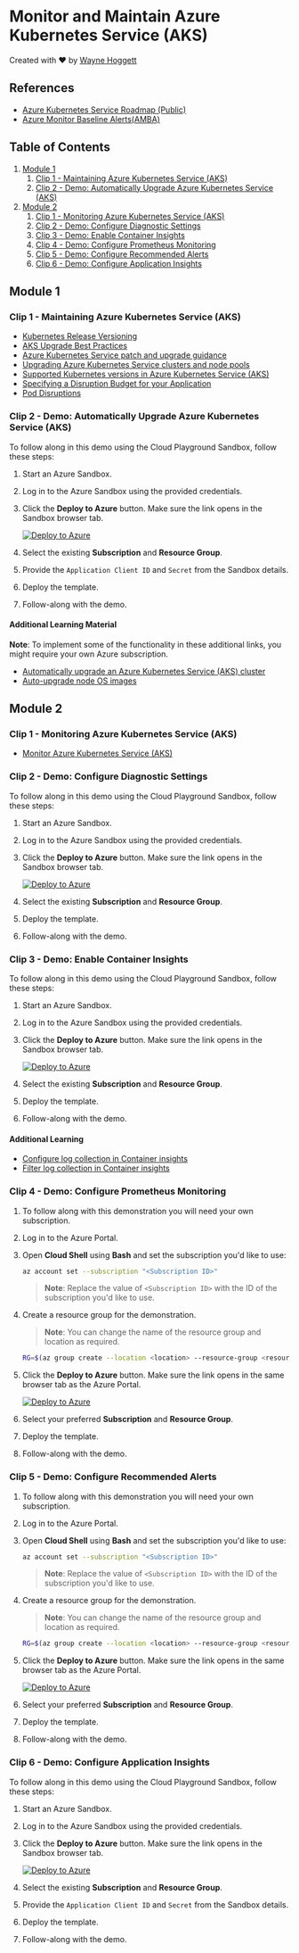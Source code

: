# Monitor and Maintain Azure Kubernetes Service (AKS)

Created with ❤️ by [Wayne Hoggett](https://github.com/WayneHoggett-ACG/)

## References

- [Azure Kubernetes Service Roadmap (Public)](https://aka.ms/aks/roadmap)
- [Azure Monitor Baseline Alerts(AMBA)](https://aka.ms/amba)

## Table of Contents

1. [Module 1](#module-1)
    1. [Clip 1 - Maintaining Azure Kubernetes Service (AKS)](#clip-1---maintaining-azure-kubernetes-service-aks)
    1. [Clip 2 - Demo: Automatically Upgrade Azure Kubernetes Service (AKS)](#clip-2---demo-automatically-upgrade-azure-kubernetes-service-aks)
1. [Module 2](#module-2)
    1. [Clip 1 - Monitoring Azure Kubernetes Service (AKS)](#clip-1---monitoring-azure-kubernetes-service-aks)
    1. [Clip 2 - Demo: Configure Diagnostic Settings](#clip-2---demo-configure-diagnostic-settings)
    1. [Clip 3 - Demo: Enable Container Insights](#clip-3---demo-enable-container-insights)
    1. [Clip 4 - Demo: Configure Prometheus Monitoring](#clip-4---demo-configure-prometheus-monitoring)
    1. [Clip 5 - Demo: Configure Recommended Alerts](#clip-5---demo-configure-recommended-alerts)
    1. [Clip 6 - Demo: Configure Application Insights](#clip-6---demo-configure-application-insights)

## Module 1

### Clip 1 - Maintaining Azure Kubernetes Service (AKS)

- [Kubernetes Release Versioning](https://github.com/kubernetes/sig-release/blob/master/release-engineering/versioning.md)
- [AKS Upgrade Best Practices](https://learn.microsoft.com/azure/architecture/operator-guides/aks/aks-upgrade-practices)
- [Azure Kubernetes Service patch and upgrade guidance](https://learn.microsoft.com/azure/architecture/operator-guides/aks/aks-upgrade-practices)
- [Upgrading Azure Kubernetes Service clusters and node pools](https://learn.microsoft.com/azure/aks/upgrade)
- [Supported Kubernetes versions in Azure Kubernetes Service (AKS)](https://learn.microsoft.com/azure/aks/supported-kubernetes-versions)
- [Specifying a Disruption Budget for your Application](https://kubernetes.io/docs/tasks/run-application/configure-pdb/)
- [Pod Disruptions](https://kubernetes.io/docs/concepts/workloads/pods/disruptions/ )

### Clip 2 - Demo: Automatically Upgrade Azure Kubernetes Service (AKS)

To follow along in this demo using the Cloud Playground Sandbox, follow these steps:

1. Start an Azure Sandbox.
1. Log in to the Azure Sandbox using the provided credentials.
1. Click the **Deploy to Azure** button. Make sure the link opens in the Sandbox browser tab.

    [![Deploy to Azure](https://aka.ms/deploytoazurebutton)](https://portal.azure.com/#create/Microsoft.Template/uri/https%3A%2F%2Fraw.githubusercontent.com%2Fpluralsight-cloud%2Faks-monitor-maintain%2Frefs%2Fheads%2Fmain%2F1.2%2Fmain.json)

1. Select the existing **Subscription** and **Resource Group**.
1. Provide the `Application Client ID` and `Secret` from the Sandbox details.
1. Deploy the template.
1. Follow-along with the demo.

#### Additional Learning Material

**Note**: To implement some of the functionality in these additional links, you might require your own Azure subscription.

- [Automatically upgrade an Azure Kubernetes Service (AKS) cluster](https://learn.microsoft.com/azure/aks/auto-upgrade-cluster)
- [Auto-upgrade node OS images](https://learn.microsoft.com/azure/aks/auto-upgrade-node-os-image?tabs=azure-cli)

## Module 2

### Clip 1 - Monitoring Azure Kubernetes Service (AKS)

- [Monitor Azure Kubernetes Service (AKS)](https://learn.microsoft.com/azure/aks/monitor-aks)

### Clip 2 - Demo: Configure Diagnostic Settings

To follow along in this demo using the Cloud Playground Sandbox, follow these steps:

1. Start an Azure Sandbox.
1. Log in to the Azure Sandbox using the provided credentials.
1. Click the **Deploy to Azure** button. Make sure the link opens in the Sandbox browser tab.

    [![Deploy to Azure](https://aka.ms/deploytoazurebutton)](https://portal.azure.com/#create/Microsoft.Template/uri/https%3A%2F%2Fraw.githubusercontent.com%2Fpluralsight-cloud%2Faks-monitor-maintain%2Frefs%2Fheads%2Fmain%2F2.2%2Fmain.json)

1. Select the existing **Subscription** and **Resource Group**.
1. Deploy the template.
1. Follow-along with the demo.

### Clip 3 - Demo: Enable Container Insights

To follow along in this demo using the Cloud Playground Sandbox, follow these steps:

1. Start an Azure Sandbox.
1. Log in to the Azure Sandbox using the provided credentials.
1. Click the **Deploy to Azure** button. Make sure the link opens in the Sandbox browser tab.

    [![Deploy to Azure](https://aka.ms/deploytoazurebutton)](https://portal.azure.com/#create/Microsoft.Template/uri/https%3A%2F%2Fraw.githubusercontent.com%2Fpluralsight-cloud%2Faks-monitor-maintain%2Frefs%2Fheads%2Fmain%2F2.3%2Fmain.json)

1. Select the existing **Subscription** and **Resource Group**.
1. Deploy the template.
1. Follow-along with the demo.

#### Additional Learning

- [Configure log collection in Container insights](https://learn.microsoft.com/azure/azure-monitor/containers/container-insights-data-collection-configure?tabs=portal)
- [Filter log collection in Container insights](https://learn.microsoft.com/azure/azure-monitor/containers/container-insights-data-collection-filter)

### Clip 4 - Demo: Configure Prometheus Monitoring

1. To follow along with this demonstration you will need your own subscription.
1. Log in to the Azure Portal.
1. Open **Cloud Shell** using **Bash** and set the subscription you'd like to use:

    ```bash
    az account set --subscription "<Subscription ID>"
    ```

    >**Note**: Replace the value of `<Subscription ID>` with the ID of the subscription you'd like to use.

1. Create a resource group for the demonstration.

    > **Note**: You can change the name of the resource group and location as required.

    ```bash
    RG=$(az group create --location <location> --resource-group <resource group name> --query name --output tsv)
    ```

1. Click the **Deploy to Azure** button. Make sure the link opens in the same browser tab as the Azure Portal.

    [![Deploy to Azure](https://aka.ms/deploytoazurebutton)](https://portal.azure.com/#create/Microsoft.Template/uri/https%3A%2F%2Fraw.githubusercontent.com%2Fpluralsight-cloud%2Faks-monitor-maintain%2Frefs%2Fheads%2Fmain%2F2.4%2Fmain.json)

1. Select your preferred **Subscription** and **Resource Group**.
1. Deploy the template.
1. Follow-along with the demo.

### Clip 5 - Demo: Configure Recommended Alerts

1. To follow along with this demonstration you will need your own subscription.
1. Log in to the Azure Portal.
1. Open **Cloud Shell** using **Bash** and set the subscription you'd like to use:

    ```bash
    az account set --subscription "<Subscription ID>"
    ```

    >**Note**: Replace the value of `<Subscription ID>` with the ID of the subscription you'd like to use.

1. Create a resource group for the demonstration.

    > **Note**: You can change the name of the resource group and location as required.

    ```bash
    RG=$(az group create --location <location> --resource-group <resource group name> --query name --output tsv)
    ```

1. Click the **Deploy to Azure** button. Make sure the link opens in the same browser tab as the Azure Portal.

    [![Deploy to Azure](https://aka.ms/deploytoazurebutton)](https://portal.azure.com/#create/Microsoft.Template/uri/https%3A%2F%2Fraw.githubusercontent.com%2Fpluralsight-cloud%2Faks-monitor-maintain%2Frefs%2Fheads%2Fmain%2F2.5%2Fmain.json)

1. Select your preferred **Subscription** and **Resource Group**.
1. Deploy the template.
1. Follow-along with the demo.

### Clip 6 - Demo: Configure Application Insights

To follow along in this demo using the Cloud Playground Sandbox, follow these steps:

1. Start an Azure Sandbox.
1. Log in to the Azure Sandbox using the provided credentials.
1. Click the **Deploy to Azure** button. Make sure the link opens in the Sandbox browser tab.

    [![Deploy to Azure](https://aka.ms/deploytoazurebutton)](https://portal.azure.com/#create/Microsoft.Template/uri/https%3A%2F%2Fraw.githubusercontent.com%2Fpluralsight-cloud%2Faks-monitor-maintain%2Frefs%2Fheads%2Fmain%2F2.6%2Fmain.json)

1. Select the existing **Subscription** and **Resource Group**.
1. Provide the `Application Client ID` and `Secret` from the Sandbox details.
1. Deploy the template.
1. Follow-along with the demo.
